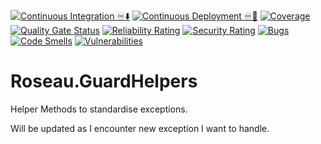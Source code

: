 [![Continuous Integration ♾️⬇️](https://github.com/Jflaurendeau/Roseau.GuardHelpers/actions/workflows/continuous-integration.yaml/badge.svg)](https://github.com/Jflaurendeau/Roseau.GuardHelpers/actions/workflows/continuous-integration.yaml)
[![Continuous Deployment ♾️🚀](https://github.com/Jflaurendeau/Roseau.GuardHelpers/actions/workflows/continuous-deployment.yaml/badge.svg)](https://github.com/Jflaurendeau/Roseau.GuardHelpers/actions/workflows/continuous-deployment.yaml)
[![Coverage](https://sonarcloud.io/api/project_badges/measure?project=Jflaurendeau_Roseau.GuardHelpers&metric=coverage)](https://sonarcloud.io/summary/new_code?id=Jflaurendeau_Roseau.GuardHelpers)
[![Quality Gate Status](https://sonarcloud.io/api/project_badges/measure?project=Jflaurendeau_Roseau.GuardHelpers&metric=alert_status)](https://sonarcloud.io/summary/new_code?id=Jflaurendeau_Roseau.GuardHelpers)
[![Reliability Rating](https://sonarcloud.io/api/project_badges/measure?project=Jflaurendeau_Roseau.GuardHelpers&metric=reliability_rating)](https://sonarcloud.io/summary/new_code?id=Jflaurendeau_Roseau.GuardHelpers)
[![Security Rating](https://sonarcloud.io/api/project_badges/measure?project=Jflaurendeau_Roseau.GuardHelpers&metric=security_rating)](https://sonarcloud.io/summary/new_code?id=Jflaurendeau_Roseau.GuardHelpers)
[![Bugs](https://sonarcloud.io/api/project_badges/measure?project=Jflaurendeau_Roseau.GuardHelpers&metric=bugs)](https://sonarcloud.io/summary/new_code?id=Jflaurendeau_Roseau.GuardHelpers)
[![Code Smells](https://sonarcloud.io/api/project_badges/measure?project=Jflaurendeau_Roseau.GuardHelpers&metric=code_smells)](https://sonarcloud.io/summary/new_code?id=Jflaurendeau_Roseau.GuardHelpers)
[![Vulnerabilities](https://sonarcloud.io/api/project_badges/measure?project=Jflaurendeau_Roseau.GuardHelpers&metric=vulnerabilities)](https://sonarcloud.io/summary/new_code?id=Jflaurendeau_Roseau.GuardHelpers)
# Roseau.GuardHelpers
Helper Methods to standardise exceptions.

Will be updated as I encounter new exception I want to handle.

